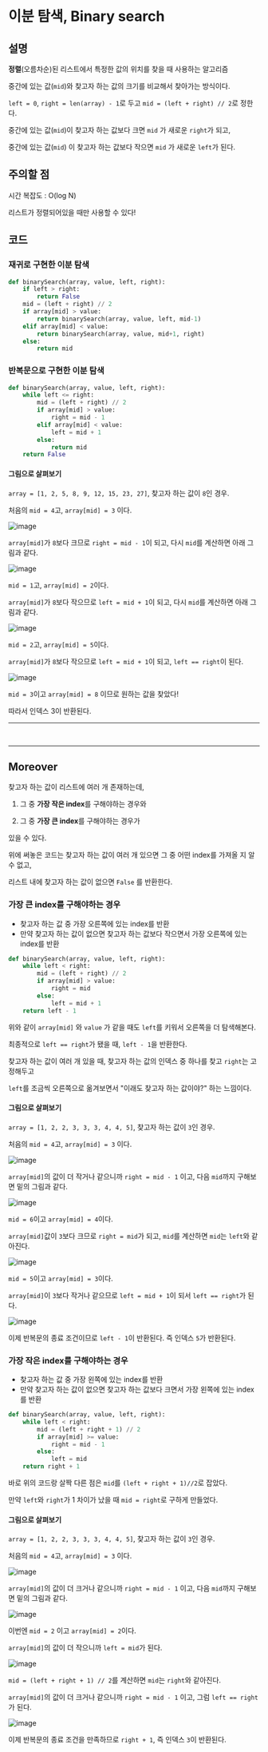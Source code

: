 # 이분 탐색, Binary search

## 설명

**정렬**(오름차순)된 리스트에서 특정한 값의 위치를 찾을 때 사용하는 알고리즘

중간에 있는 값(`mid`)와 찾고자 하는 값의 크기를 비교해서 찾아가는 방식이다.

`left = 0`, `right = len(array) - 1`로 두고 `mid = (left + right) // 2`로 정한다.

중간에 있는 값(`mid`)이 찾고자 하는 값보다 크면 `mid` 가 새로운 `right`가 되고,

중간에 있는 값(`mid`) 이 찾고자 하는 값보다 작으면 `mid` 가 새로운 `left`가 된다.

## 주의할 점

시간 복잡도 : O(log N)

리스트가 정렬되어있을 때만 사용할 수 있다!

## 코드

### 재귀로 구현한 이분 탐색

```python
def binarySearch(array, value, left, right):
    if left > right:
        return False
    mid = (left + right) // 2
    if array[mid] > value:
        return binarySearch(array, value, left, mid-1)
    elif array[mid] < value:
        return binarySearch(array, value, mid+1, right)
    else:
        return mid
```



### 반복문으로 구현한 이분 탐색

```python
def binarySearch(array, value, left, right):
    while left <= right:
        mid = (left + right) // 2
        if array[mid] > value:
            right = mid - 1
        elif array[mid] < value:
            left = mid + 1
        else:
            return mid
    return False
```

#### 그림으로 살펴보기

`array = [1, 2, 5, 8, 9, 12, 15, 23, 27]`, 찾고자 하는 값이 `8`인 경우.

처음의 `mid = 4`고, `array[mid] = 3` 이다.

![image](./Binary_search.assets/image01.png)

`array[mid]`가 `8`보다 크므로 `right = mid - 1`이 되고, 다시 `mid`를 계산하면 아래 그림과 같다.

![image](./Binary_search.assets/image09.png)

`mid = 1`고, `array[mid] = 2`이다.

`array[mid]`가 `8`보다 작으므로 `left = mid + 1`이 되고, 다시 `mid`를 계산하면 아래 그림과 같다.

![image](./Binary_search.assets/image10.png)

`mid = 2`고, `array[mid] = 5`이다. 

`array[mid]`가 `8`보다 작으므로 `left = mid + 1`이 되고, `left == right`이 된다.



![image](./Binary_search.assets/image12.png)

`mid = 3`이고 `array[mid] = 8` 이므로 원하는 값을 찾았다!

따라서 인덱스 3이 반환된다.





---

<br/>

---

## Moreover

찾고자 하는 값이 리스트에 여러 개 존재하는데,

1. 그 중 **가장 작은 index**를 구해야하는 경우와

2. 그 중 **가장 큰 index**를 구해야하는 경우가

있을 수 있다.



위에 써놓은 코드는 찾고자 하는 값이 여러 개 있으면 그 중 어떤 index를 가져올 지 알 수 없고,

리스트 내에 찾고자 하는 값이 없으면 `False` 를 반환한다.



### 가장 큰 index를 구해야하는 경우

- 찾고자 하는 값 중 가장 오른쪽에 있는 index를 반환
- 만약 찾고자 하는 값이 없으면 찾고자 하는 값보다 작으면서 가장 오른쪽에 있는 index를 반환

```python
def binarySearch(array, value, left, right):
    while left < right:
        mid = (left + right) // 2
        if array[mid] > value:
            right = mid
        else:
            left = mid + 1
    return left - 1
```

위와 같이 `array[mid]` 와 `value` 가 같을 때도 `left`를 키워서 오른쪽을 더 탐색해본다.

최종적으로 `left == right`가 됐을 때,  `left - 1`을 반환한다.

찾고자 하는 값이 여러 개 있을 때, 찾고자 하는 값의 인덱스 중 하나를 찾고 `right`는 고정해두고

`left`를 조금씩 오른쪽으로 옮겨보면서 "이래도 찾고자 하는 값이야?" 하는 느낌이다.

#### 그림으로 살펴보기

`array = [1, 2, 2, 3, 3, 3, 4, 4, 5]`, 찾고자 하는 값이 `3`인 경우.

처음의 `mid = 4`고, `array[mid] = 3` 이다.

![image](./Binary_search.assets/image01.png)

`array[mid]`의 값이 더 작거나 같으니까 `right = mid - 1` 이고, 다음 `mid`까지 구해보면 밑의 그림과 같다.

![image](./Binary_search.assets/image05.png)

`mid = 6`이고 `array[mid] = 4`이다.

 `array[mid]`값이 `3`보다 크므로 `right = mid`가 되고, `mid`를 계산하면 `mid`는 `left`와 같아진다.

![image](./Binary_search.assets/image06.png)

`mid = 5`이고 `array[mid] = 3`이다.

 `array[mid]`이  `3`보다 작거나 같으므로 `left = mid + 1`이 되서 `left == right`가 된다.

![image](./Binary_search.assets/image07.png)

이제 반복문의 종료 조건이므로 `left - 1`이 반환된다. 즉 인덱스 `5`가 반환된다.





### 가장 작은 index를 구해야하는 경우

- 찾고자 하는 값 중 가장 왼쪽에 있는 index를 반환
- 만약 찾고자 하는 값이 없으면 찾고자 하는 값보다 크면서 가장 왼쪽에 있는 index를 반환

```python
def binarySearch(array, value, left, right):
    while left < right:
        mid = (left + right + 1) // 2
        if array[mid] >= value:
            right = mid - 1
        else:
            left = mid
    return right + 1
```

바로 위의 코드랑 살짝 다른 점은 `mid`를 `(left + right + 1)//2`로 잡았다.

만약 `left`와 `right`가 1 차이가 났을 때 `mid = right`로 구하게 만들었다.



#### 그림으로 살펴보기

`array = [1, 2, 2, 3, 3, 3, 4, 4, 5]`, 찾고자 하는 값이 `3`인 경우.

처음의 `mid = 4`고, `array[mid] = 3` 이다.

![image](./Binary_search.assets/image01.png)

 `array[mid]`의 값이 더 크거나 같으니까 `right = mid - 1` 이고, 다음 `mid`까지 구해보면 밑의 그림과 같다.



![image](./Binary_search.assets/image02.png)

이번엔 `mid = 2` 이고 `array[mid] = 2`이다.

`array[mid]`의 값이 더 작으니까 `left = mid`가 된다.

![image](./Binary_search.assets/image03.png)

`mid = (left + right + 1) // 2`를 계산하면 `mid`는 `right`와 같아진다.

 `array[mid]`의 값이 더 크거나 같으니까 `right = mid - 1` 이고, 그럼 `left == right`가 된다.

![image](./Binary_search.assets/image04.png)



이제 반복문의 종료 조건을 만족하므로 `right + 1`, 즉 인덱스 `3`이 반환된다.